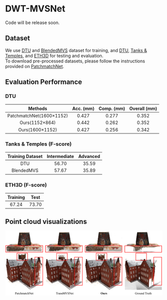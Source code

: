 # DWT-MVSNet
Code will be release soon.

## Dataset
We use [DTU](http://roboimagedata.compute.dtu.dk/?page_id=36) and [BlendedMVS](https://github.com/YoYo000/BlendedMVS) dataset for training, and [DTU](http://roboimagedata.compute.dtu.dk/?page_id=36), [Tanks & Temples](https://www.tanksandtemples.org/), and [ETH3D](https://www.eth3d.net/) for testing and evaluation.  
To download pre-processed datasets, please follow the instructions provided on [PatchmatchNet](https://github.com/FangjinhuaWang/PatchmatchNet).

## Evaluation Performance
### DTU
|    Methods  |  Acc. (mm)     | Comp. (mm) | Overall (mm)   |
|    :----:   |    :----:   |    :----:   |    :----:    |
| PatchmatchNet(1600×1152)      | 0.427      |0.277| 0.352   |
| Ours(1152×864)      | 0.442      |0.262| 0.352   |
| Ours(1600×1152)      | 0.427      |0.256| 0.342   |
### Tanks & Temples (F-score)
|    Training Dataset  |Intermediate|Advanced |
|    :----:   |    :----:   |    :----:   |
| DTU      | 56.70|35.59|
| BlendedMVS      | 57.67      |35.89|

### ETH3D (F-score)
|  Training  |  Test  |
|    :----:   |    :----:   |
|67.24|73.70|

## Point cloud visualizations
<img src="https://github.com/JianfeiJ/DWT-MVSNet/blob/main/images/DTU_Compare.png">
